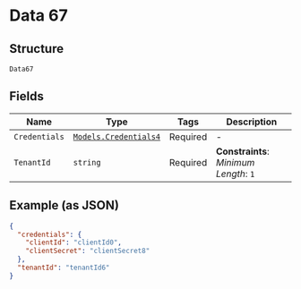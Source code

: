 
# Data 67

## Structure

`Data67`

## Fields

| Name | Type | Tags | Description |
|  --- | --- | --- | --- |
| `Credentials` | [`Models.Credentials4`](../../doc/models/credentials-4.md) | Required | - |
| `TenantId` | `string` | Required | **Constraints**: *Minimum Length*: `1` |

## Example (as JSON)

```json
{
  "credentials": {
    "clientId": "clientId0",
    "clientSecret": "clientSecret8"
  },
  "tenantId": "tenantId6"
}
```


